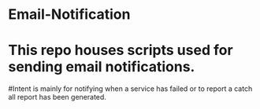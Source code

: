 # Email-Notification
# This repo houses scripts used for sending email notifications. 
#Intent is mainly for notifying when a service has failed or to report a catch all report has been generated.
